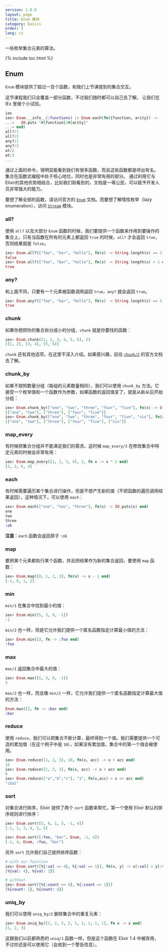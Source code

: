 ```yaml
---
version: 1.0.0
layout: page
title: Enum 模块
category: basics
order: 3
lang: cn
---
```


一些枚举集合元素的算法。

{% include toc.html %}

## Enum

`Enum` 模块提供了超过一百个函数，和我们上节课提到的集合交互。

这节课程我们只会覆盖一部分函数，不过我们随时都可以自己去了解。
让我们在 IEx 里做个小试验。

```elixir
iex
iex> Enum.__info__(:functions) |> Enum.each(fn({function, arity}) ->
...>   IO.puts "#{function}/#{arity}"
...> end)
all?/1
all?/2
any?/1
any?/2
at/2
at/3
...
```

通过上面的命令，很明显能看到我们有很多函数，而且这些函数都是师出有名。
集合在函数式编程中处于核心地位，同时也是非常有用的部分。
通过利用它与Elixir的其他优势相结合，比如我们刚看到的，文档是一等公民，可以赋予开发人员非常强大的能力。

要想了解全部的函数，请访问官方的 [`Enum`](http://elixir-lang.org/docs/stable/elixir/Enum.html) 文档。而要想了解惰性枚举（lazy enumeration），访问 [`Stream`](http://elixir-lang.org/docs/stable/elixir/Stream.html) 模块。


### all?

使用 `all?` 以及大部分 `Enum` 函数的时候，我们要提供一个函数来作用到要操作的集合上。只有当函数在所有的元素上都返回 `true` 的时候，`all?` 才会返回 `true`，否则结果就是 `false`。

```elixir
iex> Enum.all?(["foo", "bar", "hello"], fn(s) -> String.length(s) == 3 end)
false
iex> Enum.all?(["foo", "bar", "hello"], fn(s) -> String.length(s) > 1 end)
true
```

### any?

和上面不同，只要有一个元素被函数调用返回 `true`，`any?` 就会返回 `true`。

```elixir
iex> Enum.any?(["foo", "bar", "hello"], fn(s) -> String.length(s) == 5 end)
true
```

### chunk

如果你想把你的集合拆分成小的分组，`chunk` 就是你要找的函数：

```elixir
iex> Enum.chunk([1, 2, 3, 4, 5, 6], 2)
[[1, 2], [3, 4], [5, 6]]
```

`chunk` 还有其他选项，在这里不深入介绍。如果感兴趣，前往 [`chunk/2`](http://elixir-lang.org/docs/stable/elixir/Enum.html#chunk/2) 的官方文档去了解。

### chunk_by

如果不按照数量分组（每组的元素数量相同），我们可以使用 `chunk_by` 方法。它接受一个枚举值和一个函数作为参数，如果函数的返回值变了，就是从新从后开始分组：

```elixir
iex> Enum.chunk_by(["one", "two", "three", "four", "five"], fn(x) -> String.length(x) end)
[["one", "two"], ["three"], ["four", "five"]]
iex> Enum.chunk_by(["one", "two", "three", "four", "five", "six"], fn(x) -> String.length(x) end)
[["one", "two"], ["three"], ["four", "five"], ["six"]]
```

### map_every

有时候把集合分组并不能满足我们的需求。这时候 `map_every/3` 在修改集合中特定元素的时候会非常有用：

```elixir
iex> Enum.map_every([1, 2, 3, 4], 2, fn x -> x * 2 end)
[2, 2, 6, 4]
```

### each

有时候需要遍历某个集合进行操作，但是不想产生新的值（不把函数的遍历调用结果返回），这种情况下，可以使用 `each`：

```elixir
iex> Enum.each(["one", "two", "three"], fn(s) -> IO.puts(s) end)
one
two
three
:ok
```

__注意__：`each` 函数会返回原子 `:ok`

### map

要把某个元素都执行某个函数，并且把结果作为新的集合返回，要使用 `map` 函数：

```elixir
iex> Enum.map([0, 1, 2, 3], fn(x) -> x - 1 end)
[-1, 0, 1, 2]
```

### min

`min/1` 在集合中找到最小的值：

```elixir
iex> Enum.min([5, 3, 0, -1])
-1
```

`min/2` 也一样，但是它允许我们提供一个匿名函数指定计算最小值的方法：

```elixir
iex> Enum.min([], fn -> :foo end)
:foo
```

### max

`max/1` 返回集合中最大的值：

```elixir
iex> Enum.max([5, 3, 0, -1])
5
```

`max/2` 也一样，而且像 `min/2` 一样，它允许我们提供一个匿名函数指定计算最大值的方法：

```elixir
Enum.max([], fn -> :bar end)
:bar
```

### reduce

使用 `reduce`，我们可以把集合不断计算，最终得到一个值。我们需要提供一个可选的累加值（在这个例子中是 `10`），如果没有累加值，集合中的第一个值会被使用。

```elixir
iex> Enum.reduce([1, 2, 3], 10, fn(x, acc) -> x + acc end)
16
iex> Enum.reduce([1, 2, 3], fn(x, acc) -> x + acc end)
6
iex> Enum.reduce(["a","b","c"], "1", fn(x,acc)-> x <> acc end)
"cba1"
```

### sort

对集合进行排序，Elixir 提供了两个 `sort` 函数来帮忙。第一个使用 Elixir 默认的排序规则进行排序：

```elixir
iex> Enum.sort([5, 6, 1, 3, -1, 4])
[-1, 1, 3, 4, 5, 6]

iex> Enum.sort([:foo, "bar", Enum, -1, 4])
[-1, 4, Enum, :foo, "bar"]
```

另外 `sort` 允许我们自己提供排序函数：

```elixir
# with our function
iex> Enum.sort([%{:val => 4}, %{:val => 1}], fn(x, y) -> x[:val] > y[:val] end)
[%{val: 4}, %{val: 1}]

# without
iex> Enum.sort([%{:count => 4}, %{:count => 1}])
[%{count: 1}, %{count: 4}]
```

### uniq_by

我们可以使用 `uniq_by/2` 删除集合中的重复元素：

```elixir
iex> Enum.uniq_by([1, 2, 3, 2, 1, 1, 1, 1, 1], fn x -> x end)
[1, 2, 3]
```

这跟我们以前都熟悉的 `uniq/1` 函数一样，但是这个函数在 Elixir 1.4 中被弃用，不过你还是可以使用它（会收到一个警告信息）。
